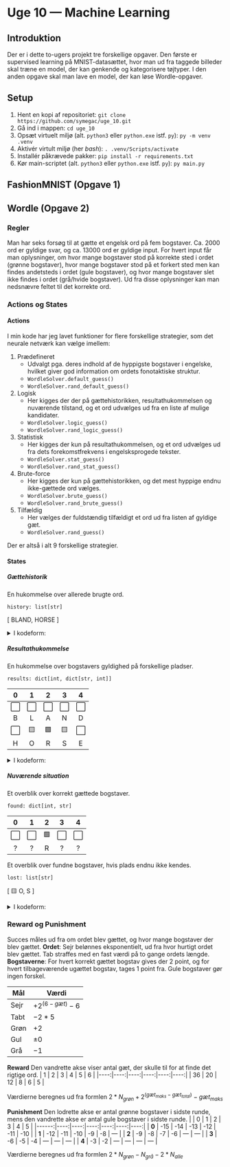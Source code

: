 # Uge 10 — Machine Learning

## Introduktion
Der er i dette to-ugers projekt tre forskellige opgaver.
Den første er supervised learning på MNIST-datasættet, hvor man ud fra taggede billeder skal træne en model, der kan genkende og kategorisere tøjtyper.
I den anden opgave skal man lave en model, der kan løse Wordle-opgaver.

## Setup
1. Hent en kopi af repositoriet: `git clone https://github.com/symegac/uge_10.git`
2. Gå ind i mappen: `cd uge_10`
3. Opsæt virtuelt miljø (alt. `python3` eller `python.exe` istf. `py`): `py -m venv .venv`
4. Aktivér virtult miljø (her *bash*): `. .venv/Scripts/activate`
5. Installér påkrævede pakker: `pip install -r requirements.txt`
6. Kør main-scriptet (alt. `python3` eller `python.exe` istf. `py`): `py main.py`

## FashionMNIST (Opgave 1)


## Wordle (Opgave 2)
### Regler
Man har seks forsøg til at gætte et engelsk ord på fem bogstaver. Ca. 2000 ord er gyldige svar, og ca. 13000 ord er gyldige input. For hvert input får man oplysninger, om hvor mange bogstaver stod på korrekte sted i ordet (grønne bogstaver), hvor mange bogstaver stod på et forkert sted men kan findes andetsteds i ordet (gule bogstaver), og hvor mange bogstaver slet ikke findes i ordet (grå/hvide bogstaver). Ud fra disse oplysninger kan man nedsnævre feltet til det korrekte ord.

### Actions og States
#### Actions
I min kode har jeg lavet funktioner for flere forskellige strategier, som det neurale netværk kan vælge imellem:
1. Prædefineret
    * Udvalgt pga. deres indhold af de hyppigste bogstaver i engelske, hvilket giver god information om ordets fonotaktiske struktur.
    * `WordleSolver.default_guess()`
    * `WordleSolver.rand_default_guess()`
2. Logisk
    * Her kigges der der på gættehistorikken, resultathukommelsen og nuværende tilstand, og et ord udvælges ud fra en liste af mulige kandidater.
    * `WordleSolver.logic_guess()`
    * `WordleSolver.rand_logic_guess()`
3. Statistisk
    * Her kigges der kun på resultathukommelsen, og et ord udvælges ud fra dets forekomstfrekvens i engelsksprogede tekster.
    * `WordleSolver.stat_guess()`
    * `WordleSolver.rand_stat_guess()`
4. Brute-force
    * Her kigges der kun på gættehistorikken, og det mest hyppige endnu ikke-gættede ord vælges.
    * `WordleSolver.brute_guess()`
    * `WordleSolver.rand_brute_guess()`
5. Tilfældig
    * Her vælges der fuldstændig tilfældigt et ord ud fra listen af gyldige gæt.
    * `WordleSolver.rand_guess()`

Der er altså i alt 9 forskellige strategier.

#### States
##### Gættehistorik
En hukommelse over allerede brugte ord.

`history: list[str]`

$[$ BLAND, HORSE $]$

<details>
<summary>I kodeform:</summary>

```py
history = ["bland", "horse"]
```

</details>

##### Resultathukommelse
En hukommelse over bogstavers gyldighed på forskellige pladser.

`results: dict[int, dict[str, int]]`

| 0 | 1 | 2 | 3 | 4 |
|:-:|:-:|:-:|:-:|:-:|
|⬜|⬜|⬜|⬜|⬜|
| B | L | A | N | D |
|⬜|🟨|🟩|🟨|⬜|
| H | O | R | S | E |

<details>
<summary>I kodeform:</summary>

```py
results = {
    0: {
        'b': 0,
        'h': 0
    },
    1: {
        'l': 0,
        'o': 1
    },
    2: {
        'a': 0,
        'r': 2
    },
    3: {
        'n': 0,
        's': 0
    },
    4: {
        'd': 0,
        'e': 0
    },
}
```

</details>

##### Nuværende situation
Et overblik over korrekt gættede bogstaver.

`found: dict[int, str]`

| 0 | 1 | 2 | 3 | 4 |
|:-:|:-:|:-:|:-:|:-:|
|⬜|⬜|🟩|⬜|⬜|
| ? | ? | R | ? | ? |

Et overblik over fundne bogstaver, hvis plads endnu ikke kendes.

`lost: list[str]`

$[$ 🟨 O, S $]$

<details>
<summary>I kodeform:</summary>

```py
found = {
    2: 'r'
}

lost = ['o', 's']
```

</details>

### Reward og Punishment
Succes måles ud fra om ordet blev gættet, og hvor mange bogstaver der blev gættet.
**Ordet**: Sejr belønnes eksponentielt, ud fra hvor hurtigt ordet blev gættet. Tab straffes med en fast værdi på to gange ordets længde.
**Bogstaverne**: For hvert korrekt gættet bogstav gives der 2 point, og for hvert tilbageværende ugættet bogstav, tages 1 point fra. Gule bogstaver gør ingen forskel.


| Mål  | Værdi            |
|------|------------------|
| Sejr | $+2^{(6-gæt)}-6$ |
| Tabt | $-2*5$           |
| Grøn | $+2$             |
| Gul  | $\pm 0$          |
| Grå  | $-1$             |

**Reward**
Den vandrette akse viser antal gæt, der skulle til for at finde det rigtige ord.
|   1 |   2 |   3 |   4 |   5 |   6 |
|----:|----:|----:|----:|----:|----:|
|  36 |  20 |  12 |   8 |   6 |   5 |

Værdierne beregnes ud fra formlen $2 * N_{grøn} + 2^{(gæt_{maks} - gæt_{total})} - gæt_{maks}$

**Punishment**
Den lodrette akse er antal grønne bogstaver i sidste runde, mens den vandrette akse er antal gule bogstaver i sidste runde.
|       |   0 |   1 |   2 |   3 |   4 |   5 |
|------:|----:|----:|----:|----:|----:|----:|
| **0** | -15 | -14 | -13 | -12 | -11 | -10 |
| **1** | -12 | -11 | -10 |  -9 |  -8 |   — |
| **2** |  -9 |  -8 |  -7 |  -6 |   — |   — |
| **3** |  -6 |  -5 |  -4 |   — |   — |   — |
| **4** |  -3 |  -2 |   — |   — |   — |   — |

Værdierne beregnes ud fra formlen $2 * N_{grøn} - N_{grå} - 2 * N_{alle}$